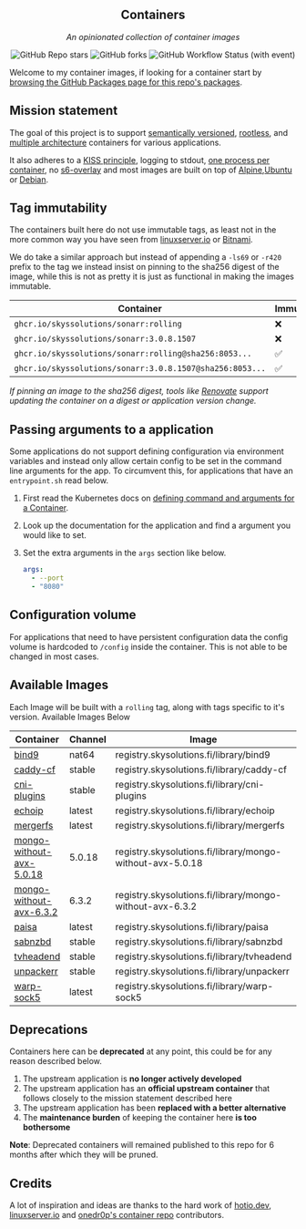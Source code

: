 <!---
NOTE: AUTO-GENERATED FILE
to edit this file, instead edit its template at: ./scripts/templates/README.md.j2
-->
<div align="center">


## Containers

_An opinionated collection of container images_

</div>

<div align="center">

![GitHub Repo stars](https://img.shields.io/github/stars/skyssolutions/containers?style=for-the-badge)
![GitHub forks](https://img.shields.io/github/forks/skyssolutions/containers?style=for-the-badge)
![GitHub Workflow Status (with event)](https://img.shields.io/github/actions/workflow/status/skyssolutions/containers/scheduled-release.yaml?style=for-the-badge&label=Scheduled%20Release)

</div>

Welcome to my container images, if looking for a container start by [browsing the GitHub Packages page for this repo's packages](https://github.com/orgs/skyssolutions/packages?repo_name=containers).

## Mission statement

The goal of this project is to support [semantically versioned](https://semver.org/), [rootless](https://rootlesscontaine.rs/), and [multiple architecture](https://www.docker.com/blog/multi-arch-build-and-images-the-simple-way/) containers for various applications.

It also adheres to a [KISS principle](https://en.wikipedia.org/wiki/KISS_principle), logging to stdout, [one process per container](https://testdriven.io/tips/59de3279-4a2d-4556-9cd0-b444249ed31e/), no [s6-overlay](https://github.com/just-containers/s6-overlay) and most images are built on top of [Alpine](https://hub.docker.com/_/alpine),[Ubuntu](https://hub.docker.com/_/ubuntu) or [Debian](https://hub.docker.com/_/debian).

## Tag immutability

The containers built here do not use immutable tags, as least not in the more common way you have seen from [linuxserver.io](https://fleet.linuxserver.io/) or [Bitnami](https://bitnami.com/stacks/containers).

We do take a similar approach but instead of appending a `-ls69` or `-r420` prefix to the tag we instead insist on pinning to the sha256 digest of the image, while this is not as pretty it is just as functional in making the images immutable.

| Container                                                | Immutable |
|----------------------------------------------------------|-----------|
| `ghcr.io/skyssolutions/sonarr:rolling`                   | ❌         |
| `ghcr.io/skyssolutions/sonarr:3.0.8.1507`                | ❌         |
| `ghcr.io/skyssolutions/sonarr:rolling@sha256:8053...`    | ✅         |
| `ghcr.io/skyssolutions/sonarr:3.0.8.1507@sha256:8053...` | ✅         |

_If pinning an image to the sha256 digest, tools like [Renovate](https://github.com/renovatebot/renovate) support updating the container on a digest or application version change._

## Passing arguments to a application

Some applications do not support defining configuration via environment variables and instead only allow certain config to be set in the command line arguments for the app. To circumvent this, for applications that have an `entrypoint.sh` read below.

1. First read the Kubernetes docs on [defining command and arguments for a Container](https://kubernetes.io/docs/tasks/inject-data-application/define-command-argument-container/).
2. Look up the documentation for the application and find a argument you would like to set.
3. Set the extra arguments in the `args` section like below.

    ```yaml
    args:
      - --port
      - "8080"
    ```

## Configuration volume

For applications that need to have persistent configuration data the config volume is hardcoded to `/config` inside the container. This is not able to be changed in most cases.

## Available Images

Each Image will be built with a `rolling` tag, along with tags specific to it's version. Available Images Below

Container | Channel | Image | Mirror
--- | --- |-----| ---
[bind9](https://github.com/skyssolutions/pkgs/container/bind9) | nat64 | registry.skysolutions.fi/library/bind9 | ghcr.io/skyssolutions/bind9
[caddy-cf](https://github.com/skyssolutions/pkgs/container/caddy-cf) | stable | registry.skysolutions.fi/library/caddy-cf | ghcr.io/skyssolutions/caddy-cf
[cni-plugins](https://github.com/skyssolutions/pkgs/container/cni-plugins) | stable | registry.skysolutions.fi/library/cni-plugins | ghcr.io/skyssolutions/cni-plugins
[echoip](https://github.com/skyssolutions/pkgs/container/echoip) | latest | registry.skysolutions.fi/library/echoip | ghcr.io/skyssolutions/echoip
[mergerfs](https://github.com/skyssolutions/pkgs/container/mergerfs) | latest | registry.skysolutions.fi/library/mergerfs | ghcr.io/skyssolutions/mergerfs
[mongo-without-avx-5.0.18](https://github.com/skyssolutions/pkgs/container/mongo-without-avx-5.0.18) | 5.0.18 | registry.skysolutions.fi/library/mongo-without-avx-5.0.18 | ghcr.io/skyssolutions/mongo-without-avx-5.0.18
[mongo-without-avx-6.3.2](https://github.com/skyssolutions/pkgs/container/mongo-without-avx-6.3.2) | 6.3.2 | registry.skysolutions.fi/library/mongo-without-avx-6.3.2 | ghcr.io/skyssolutions/mongo-without-avx-6.3.2
[paisa](https://github.com/skyssolutions/pkgs/container/paisa) | latest | registry.skysolutions.fi/library/paisa | ghcr.io/skyssolutions/paisa
[sabnzbd](https://github.com/skyssolutions/pkgs/container/sabnzbd) | stable | registry.skysolutions.fi/library/sabnzbd | ghcr.io/skyssolutions/sabnzbd
[tvheadend](https://github.com/skyssolutions/pkgs/container/tvheadend) | stable | registry.skysolutions.fi/library/tvheadend | ghcr.io/skyssolutions/tvheadend
[unpackerr](https://github.com/skyssolutions/pkgs/container/unpackerr) | stable | registry.skysolutions.fi/library/unpackerr | ghcr.io/skyssolutions/unpackerr
[warp-sock5](https://github.com/skyssolutions/pkgs/container/warp-sock5) | latest | registry.skysolutions.fi/library/warp-sock5 | ghcr.io/skyssolutions/warp-sock5


## Deprecations

Containers here can be **deprecated** at any point, this could be for any reason described below.

1. The upstream application is **no longer actively developed**
2. The upstream application has an **official upstream container** that follows closely to the mission statement described here
3. The upstream application has been **replaced with a better alternative**
4. The **maintenance burden** of keeping the container here **is too bothersome**

**Note**: Deprecated containers will remained published to this repo for 6 months after which they will be pruned.

## Credits

A lot of inspiration and ideas are thanks to the hard work of [hotio.dev](https://hotio.dev/), [linuxserver.io](https://www.linuxserver.io/) and [onedr0p's container repo](https://https://github.com/onedr0p/containers) contributors.